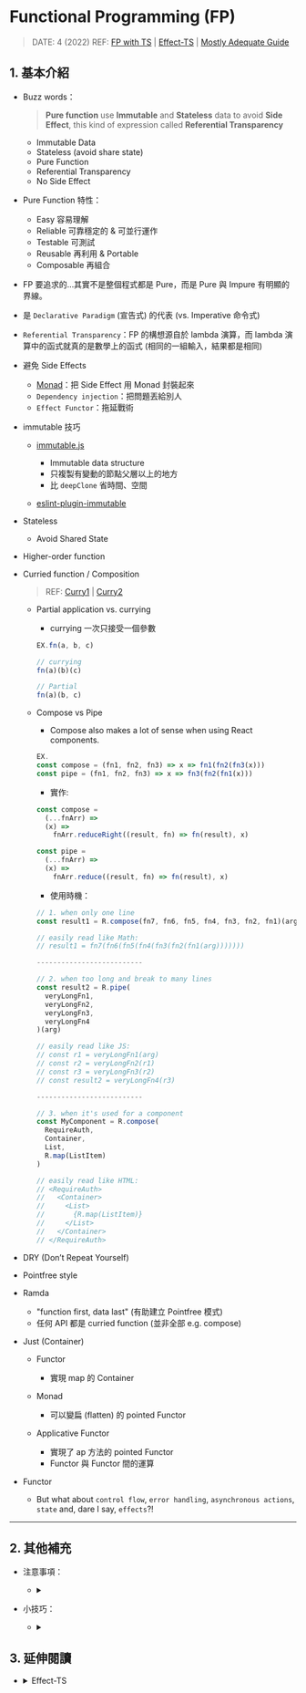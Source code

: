 ###### <!-- ref -->

[Effect-TS]: https://github.com/Effect-TS/effect
[Mostly Adequate Guide]: https://mostly-adequate.gitbook.io/mostly-adequate-guide/
[FP with TS]: https://youtu.be/Z3PLwD3iebg?list=PLuPevXgCPUIMbCxBEnc1dNwboH6e2ImQo
[monad]: https://medium.com/javascript-scene/javascript-Monads-made-simple-7856be57bfe8
[immutable.js]: https://ithelp.ithome.com.tw/articles/10187571
[eslint-plugin-immutable]: https://blog.jerry-hong.com/series/fp/think-in-fp-03/
[curry1]: https://javascript.info/currying-partials
[curry2]: https://blog.logrocket.com/understanding-javascript-currying/

 <!-- ref -->

# Functional Programming (FP)

> DATE: 4 (2022)
> REF: [FP with TS] | [Effect-TS] | [Mostly Adequate Guide]

## 1. 基本介紹

- Buzz words：

  > **Pure function** use **Immutable** and **Stateless** data to avoid **Side Effect**, this kind of expression called **Referential Transparency**

  - Immutable Data
  - Stateless (avoid share state)
  - Pure Function
  - Referential Transparency
  - No Side Effect

- Pure Function 特性：

  - Easy 容易理解
  - Reliable 可靠穩定的 & 可並行運作
  - Testable 可測試
  - Reusable 再利用 & Portable
  - Composable 再組合

- FP 要追求的…其實不是整個程式都是 Pure，而是 Pure 與 Impure 有明顯的界線。

- 是 `Declarative Paradigm` (宣告式) 的代表 (vs. Imperative 命令式)

- `Referential Transparency`：FP 的構想源自於 lambda 演算，而 lambda 演算中的函式就真的是數學上的函式 (相同的一組輸入，結果都是相同)

- 避免 Side Effects

  - [Monad]：把 Side Effect 用 Monad 封裝起來
  - `Dependency injection`：把問題丟給別人
  - `Effect Functor`：拖延戰術

- immutable 技巧

  - [immutable.js]

    - Immutable data structure
    - 只複製有變動的節點父層以上的地方
    - 比 `deepClone` 省時間、空間

  - [eslint-plugin-immutable]

- Stateless

  - Avoid Shared State

- Higher-order function
- Curried function / Composition

  > REF: [Curry1] | [Curry2]

  - Partial application vs. currying

    - currying 一次只接受一個參數

    ```js
    EX.fn(a, b, c)

    // currying
    fn(a)(b)(c)

    // Partial
    fn(a)(b, c)
    ```

  - Compose vs Pipe

    - Compose also makes a lot of sense when using React components.

    ```js
    EX.
    const compose = (fn1, fn2, fn3) => x => fn1(fn2(fn3(x)))
    const pipe = (fn1, fn2, fn3) => x => fn3(fn2(fn1(x)))
    ```

    - 實作:

    ```js
    const compose =
      (...fnArr) =>
      (x) =>
        fnArr.reduceRight((result, fn) => fn(result), x)

    const pipe =
      (...fnArr) =>
      (x) =>
        fnArr.reduce((result, fn) => fn(result), x)
    ```

    - 使用時機：

    ```js
    // 1. when only one line
    const result1 = R.compose(fn7, fn6, fn5, fn4, fn3, fn2, fn1)(arg)

    // easily read like Math:
    // result1 = fn7(fn6(fn5(fn4(fn3(fn2(fn1(arg)))))))

    --------------------------

    // 2. when too long and break to many lines
    const result2 = R.pipe(
      veryLongFn1,
      veryLongFn2,
      veryLongFn3,
      veryLongFn4
    )(arg)

    // easily read like JS:
    // const r1 = veryLongFn1(arg)
    // const r2 = veryLongFn2(r1)
    // const r3 = veryLongFn3(r2)
    // const result2 = veryLongFn4(r3)

    --------------------------

    // 3. when it's used for a component
    const MyComponent = R.compose(
      RequireAuth,
      Container,
      List,
      R.map(ListItem)
    )

    // easily read like HTML:
    // <RequireAuth>
    //   <Container>
    //     <List>
    //       {R.map(ListItem)}
    //     </List>
    //   </Container>
    // </RequireAuth>
    ```

- DRY (Don’t Repeat Yourself)

- Pointfree style

- Ramda

  - "function first, data last" (有助建立 Pointfree 模式)
  - 任何 API 都是 curried function (並非全部 e.g. compose)

- Just (Container)

  - Functor

    - 實現 map 的 Container

  - Monad

    - 可以變扁 (flatten) 的 pointed Functor

  - Applicative Functor

    - 實現了 ap 方法的 pointed Functor
    - Functor 與 Functor 間的運算

- Functor

  - But what about `control flow`, `error handling`, `asynchronous actions`, `state` and, dare I say, `effects`?!

---

## 2. 其他補充

- 注意事項：

  - <details close>
    <summary></summary>

    </details>

- 小技巧：

  - <details close>
    <summary></summary>

    </details>

## 3. 延伸閱讀

<!-- Effect-TS -->

- <details close>
  <summary>Effect-TS</summary>

  - FP-TS 專案已經沒維護了，改成 [Effect-TS]
  - [FP with TS]

  </details>
